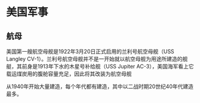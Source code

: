 # 美国军事

## 航母

美国第一艘航空母舰是1922年3月20日正式启用的兰利号航空母舰（USS Langley CV-1）。兰利号航空母舰并不是一开始就以航空母舰为用途所建造的舰艇，其前身是1913年下水的木星号补给舰（USS Jupiter AC-3），美国海军看上它载运煤炭用的腹舱容量充足，因此将其改装为航空母舰

从1940年开始大量建造，每个年代都有建造，其中以二战时期20世纪40年代建造最多。